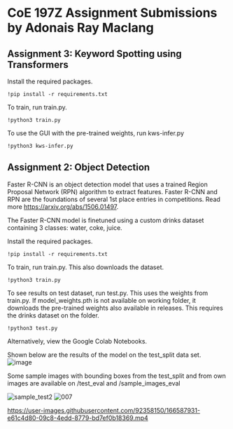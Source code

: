 # CoE 197Z Assignment Submissions by Adonais Ray Maclang
## Assignment 3: Keyword Spotting using Transformers

Install the required packages. 

```
!pip install -r requirements.txt
```

To train, run train.py. 

```
!python3 train.py
```

To use the GUI with the pre-trained weights, run kws-infer.py

```
!python3 kws-infer.py
```



## Assignment 2: Object Detection
Faster R-CNN is an object detection model that uses a trained Region Proposal Network (RPN) algorithm to extract features. Faster R-CNN and RPN are the foundations of several 1st place entries in competitions. Read more https://arxiv.org/abs/1506.01497.

The Faster R-CNN model is finetuned using a custom drinks dataset containing 3 classes: water, coke, juice.

Install the required packages. 

```
!pip install -r requirements.txt
```

To train, run train.py. This also downloads the dataset. 

```
!python3 train.py
```

To see results on test dataset, run test.py. This uses the weights from train.py. If model_weights.pth is not available on working folder, it downloads the pre-trained weights also available in releases. This requires the drinks dataset on the folder. 

```
!python3 test.py
```

Alternatively, view the Google Colab Notebooks. 

Shown below are the results of the model on the test_split data set.  
![image](https://user-images.githubusercontent.com/92358150/166443722-4187fb65-36b7-4425-902d-653571a62e22.png)

Some sample images with bounding boxes from the test_split and from own images are available on /test_eval and /sample_images_eval

![sample_test2](https://user-images.githubusercontent.com/92358150/166464506-87573c37-86be-4203-96f5-314f30c9ada0.png)
![007](https://user-images.githubusercontent.com/92358150/166464530-188a8764-3c74-4164-a087-8cc139a1732e.png)

https://user-images.githubusercontent.com/92358150/166587931-e61c4d80-09c8-4edd-8779-bd7ef0b18369.mp4


